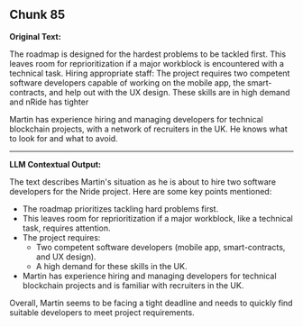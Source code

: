 ## Chunk 85

**Original Text:**

The roadmap is designed for the
hardest problems to be tackled first. This leaves room for
reprioritization if a major workblock is encountered with a
technical task. Hiring appropriate staff: The project requires two
competent software developers capable of working on the
mobile app, the smart-contracts, and help out with the UX
design. These skills are in high demand and nRide has tighter

Martin has experience hiring and managing developers for
technical blockchain projects, with a network of recruiters in
the UK. He knows what to look for and what to avoid.

---

**LLM Contextual Output:**

The text describes Martin's situation as he is about to hire two software developers for the Nride project. Here are some key points mentioned:

* The roadmap prioritizes tackling hard problems first.
* This leaves room for reprioritization if a major workblock, like a technical task, requires attention.
* The project requires:
	+ Two competent software developers (mobile app, smart-contracts, and UX design).
	+ A high demand for these skills in the UK.
* Martin has experience hiring and managing developers for technical blockchain projects and is familiar with recruiters in the UK.

Overall, Martin seems to be facing a tight deadline and needs to quickly find suitable developers to meet project requirements.
